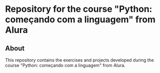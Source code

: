 # Repository for the course "Python: começando com a linguagem" from Alura

## About

This repository contains the exercises and projects developed during the course "Python: começando com a linguagem" from Alura.
